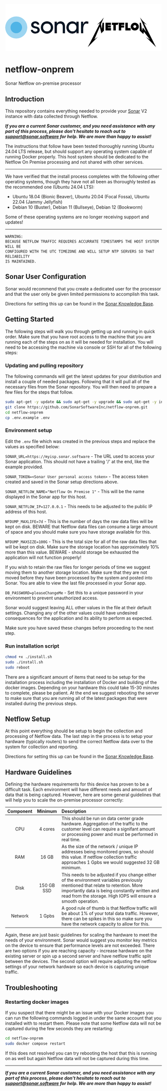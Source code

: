 ![Sonar Netflow](doc/sonarNetflow-small.png)

# netflow-onprem
Sonar Netflow on-premise processor

## Introduction
This repository contains everything needed to provide your [Sonar](https://sonar.software) V2 instance with
data collected through Netflow.  

**_If you are a current Sonar customer, and you need assistance with any part of this process, please don't hesitate to 
reach out to support@sonar.software for help. We are more than happy to assist!_**

The instructions that follow have been tested thoroughly running Ubuntu 24.04 LTS release, but should support any operating 
system capable of running Docker properly.  This host system should be dedicated to the Netflow On Premise processing and not
shared with other services.  

---
We have verified that the install process completes with the following other operating systems, though they have not all
been as thoroughly tested as the recommended one (Ubuntu 24.04 LTS):
- Ubuntu 18.04 (Bionic Beaver), Ubuntu 20.04 (Focal Fossa), Ubuntu 22.04 (Jammy Jellyfish)
- Debian 10 (Buster), Debian 11 (Bullseye), Debian 12 (Bookworm)

Some of these operating systems are no longer receiving support and updates!

---

```
WARNING:
BECAUSE NETFLOW TRAFFIC REQUIRES ACCURRATE TIMESTAMPS THE HOST SYSTEM WILL BE 
CONFIGURED WITH THE UTC TIMEZONE AND WILL SETUP NTP SERVERS SO THAT RELIABILITY 
IS MAINTAINED.
```

## Sonar User Configuration
Sonar would recommend that you create a dedicated user for the processor and that the user only be given limited
permissions to accomplish this task.  

Directions for setting this up can be found in the [Sonar Knowledge Base](https://docs.sonar.expert/networking/netflow-on-premise#creating_your_netflow_on_premises_user_and_user_role).

## Getting Started
The following steps will walk you through getting up and running in quick order.  Make sure that you have root access to
the machine that you are running each of the steps on as it will be needed for installation.  You will need to be 
accessing the machine via console or SSH for all of the following steps:

### Updating and pulling repository
The following commands will get the latest updates for your distribution and install a couple of needed packages.
Following that it will pull all of the necessary files from the Sonar repository.  You will then need to prepare a few
files for the steps that follow.

```bash
sudo apt-get -y update && sudo apt-get -y upgrade && sudo apt-get -y install git make unzip
git clone https://github.com/SonarSoftwareInc/netflow-onprem.git
cd netflow-onprem
cp .env.example .env
```

### Environment setup
Edit the `.env` file which was created in the previous steps and replace the values as specified below:

`SONAR_URL=https://myisp.sonar.software` - The URL used to access your Sonar application.  This should not have a 
trailing '/' at the end, like the example provided.

`SONAR_TOKEN=<Sonar User personal access token>` - The access token created and saved in the Sonar setup directions above.

`SONAR_NETFLOW_NAME="Netflow On Premise 1"` - This will be the name displayed in the Sonar app for this host.

`SONAR_NETFLOW_IP=127.0.0.1` - This needs to be adjusted to the public IP address of this host.

`NFDUMP_MAXLIFE=7d` - This is the number of days the raw data files will be kept on disk.  BEWARE that Netflow data files
can consume a large amount of space and you should make sure you have storage available for this.  

`NFDUMP_MAXSIZE=100G` - This is the total size for all of the raw data files that will be kept on disk.  Make sure the
storage location has approximately 10% more than this value.  BEWARE - should storage be exhausted the application will not
function properly!

If you wish to retain the raw files for longer periods of time we suggest moving them to another storage location.  Make
sure that they are not moved before they have been processed by the system and posted into Sonar.  You are able to view
the last file processed in your Sonar app.

`DB_PASSWORD=pleaseChangeMe` - Set this to a unique password in your environment to prevent unauthorized access.

Sonar would suggest leaving ALL other values in the file at their default settings.  Changing any of the other values 
could have undesired consequences for the application and its ability to perform as expected.

Make sure you have saved these changes before proceeding to the next step.

### Run installation script

```bash
chmod +x ./install.sh
sudo ./install.sh
sudo reboot
```

There are a significant amount of items that need to be setup for the installation process including the installation of 
Docker and building of the docker images.  Depending on your hardware this could take 15-30 minutes to complete, please
be patient.  At the end we suggest rebooting the server to make sure that you are running all of the latest packages that 
were installed during the previous steps.

## Netflow Setup
At this point everything should be setup to begin the collection and processing of Netflow data.  The last step in the
process is to setup your hardware (typically routers) to send the correct Netflow data over to the system for collection 
and reporting.

Directions for setting this up can be found in the [Sonar Knowledge Base](https://docs.sonar.expert/networking/netflow-on-premise#configuring_your_delivery_agent).


## Hardware Guidelines
Defining the hardware requirements for this device has proven to be a difficult task.  Each environment will have different
needs and amount of data that is being captured.  However, here are some general guidelines that will help you to scale the
on-premise processor correctly:

| Component  | Minimum    | Description                                                                                                                                                                                                                                         |
|:----------:|:----------:|:----------------------------------------------------------------------------------------------------------------------------------------------------------------------------------------------------------------------------------------------------|
|    CPU     | 4 cores    | This should be run on data center grade hardware.  Aggregation of the traffic to the customer level can require a signifant amount or processing power and must be performed in real time. |
|    RAM     | 16 GB      | As the size of the network / unique IP addresses being monitored grows, so should this value.  If netflow collection traffic approaches 1 Gpbs we would suggested 32 GB minimum. |
|    Disk    | 150 GB SSD | This needs to be adjusted if you change either of the environment variables previously mentioned that relate to retention.  More importantly data is being constantly written and read from the storage.  High IOPS will ensure a smooth operation. |
|  Network   | 1 Gpbs     | A good rule of thumb is that Netflow traffic will be about 1% of your total data traffic.  However, there can be spikes in this so make sure you have the network capacity to allow for this. |

Again, these are just basic guidelines for scaling the hardware to meet the needs of your environment.  Sonar would suggest 
you monitor key metrics on the device to ensure that performance levels are not exceeded.  There are two options if you
are reaching capacity - increase hardware on the existing server or spin up a second server and have netflow traffic
split between the devices.  The second option will require adjusting the netflow settings of your network hardware so
each device is capturing unique traffic.


## Troubleshooting

### Restarting docker images
If you suspect that there might be an issue with your Docker images you can run the following commands logged in under the 
same account that you installed with to restart them.  Please note that some Netflow data will not be captured during the 
few seconds they are restarting:

```bash
cd netflow-onprem
sudo docker compose restart
```

If this does not resolved you can try rebooting the host that this is running on as well but again Netflow data will not
be captured during this time.

---

**_If you are a current Sonar customer, and you need assistance with any part of this process, please don't hesitate to
reach out to support@sonar.software for help. We are more than happy to assist!_**
